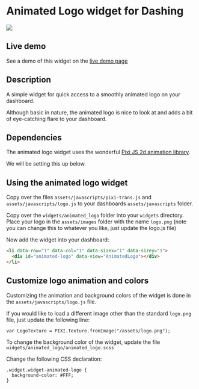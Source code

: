 # Animated Logo widget for Dashing

![](http://i.imgur.com/M36AW01.gif)

## Live demo

See a demo of this widget on the [live demo page](http://widget.iamnayr.com:3000)

## Description

A simple widget for quick access to a smoothly animated logo on your dashboard.

Although basic in nature, the animated logo is nice to look at and adds a bit of eye-catching flare to your dashboard.

## Dependencies

The animated logo widget uses the wonderful [Pixi JS 2d animation library](https://github.com/GoodBoyDigital/pixi.js/).

We will be setting this up below.

## Using the animated logo widget

Copy over the files `assets/javascripts/pixi-trans.js` and `assets/javascripts/logo.js` to your dashboards `assets/javascripts` folder.

Copy over the `widgets/animated_logo` folder into your `widgets` directory.
Place your logo in the `assets/images` folder with the name `logo.png` (note you can change this to whatever you like, just update the logo.js file)

Now add the widget into your dashboard:

```html
<li data-row="1" data-col="1" data-sizex="1" data-sizey="1">
  <div id="animated-logo" data-view="AnimatedLogo"></div>
</li>
```

## Customize logo animation and colors

Customizing the animation and background colors of the widget is done in the `assets/javascripts/logo.js` file.

If you would like to load a different image other than the standard `logo.png` file, just update the following line:

```
var LogoTexture = PIXI.Texture.fromImage("/assets/logo.png");
```

To change the background color of the widget, update the file `widgets/animated_logo/animated_logo.scss`

Change the following CSS declaration:

```
.widget.widget-animated-logo {
  background-color: #FFF;
}
```
